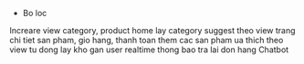 - Bo loc
  <!-- - Loading -->
  <!-- - Theo type -->
  <!-- - theo tag -->
<!-- Lay lai mat khau -->
Increare view category, product
home lay category suggest theo view
trang chi tiet san pham, gio hang, thanh toan them cac san pham ua thich theo view
tu dong lay kho gan user
realtime thong bao
tra lai don hang
Chatbot
